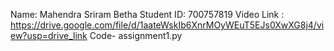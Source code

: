 Name: Mahendra Sriram Betha Student ID: 700757819 Video Link : https://drive.google.com/file/d/1aateWskIb6XnrMOyWEuT5EJs0XwXG8j4/view?usp=drive_link Code-  assignment1.py 
 

